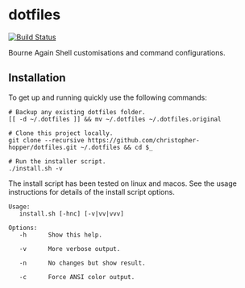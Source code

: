 dotfiles
========

[![Build Status](https://travis-ci.org/christopher-hopper/dotfiles.svg?branch=master)](https://travis-ci.org/christopher-hopper/dotfiles)

Bourne Again Shell customisations and command configurations.

Installation
------------

To get up and running quickly use the following commands:

    # Backup any existing dotfiles folder.
    [[ -d ~/.dotfiles ]] && mv ~/.dotfiles ~/.dotfiles.original

    # Clone this project locally.
    git clone --recursive https://github.com/christopher-hopper/dotfiles.git ~/.dotfiles && cd $_

    # Run the installer script.
    ./install.sh -v

The install script has been tested on linux and macos. See the usage instructions for details
of the install script options.

    Usage:
       install.sh [-hnc] [-v|vv|vvv]
    
    Options:
       -h      Show this help.
    
       -v      More verbose output.
    
       -n      No changes but show result.
    
       -c      Force ANSI color output.

